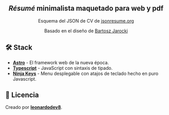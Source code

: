 <div align="center">  
  <h2>
    <em>Résumé</em> minimalista maquetado para web y pdf
  </h2>
  <p>
    Esquema del JSON de CV de <a href="https://jsonresume.org/schema/">jsonresume.org</a>
  </p>
  <p>
    Basado en el diseño de <a href="https://github.com/BartoszJarocki/cv">Bartosz Jarocki</a>
  </p>

</div>

<p></p>

## 🛠️ Stack

- [**Astro**](https://astro.build/) - El framework web de la nueva época.
- [**Typescript**](https://www.typescriptlang.org/) - JavaScript con sintaxis de tipado.
- [**Ninja Keys**](https://github.com/ssleptsov/ninja-keys) - Menu desplegable con atajos de teclado hecho en puro Javascript.

## 🔑 Licencia

Creado por [**leonardodev8**](https://github.com/leonardodev8/portfolio-json).